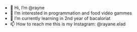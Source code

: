 - 👋 Hi, I’m @rayne
- 👀 I’m interested in programmation and food vidéo gammes
- 🌱 I’m currently learning in 2nd year of bacaloriat
- 📫 How to reach me this is my Instagram: @rayane.elad 

<!---
rayn-vr/by rayane 
--->
